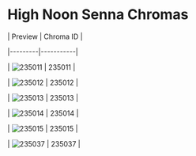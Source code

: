 # High Noon Senna Chromas


| Preview | Chroma ID |

|---------|-----------|

| ![235011](https://raw.communitydragon.org/latest/plugins/rcp-be-lol-game-data/global/default/v1/champion-chroma-images/235/235011.png) | 235011 |

| ![235012](https://raw.communitydragon.org/latest/plugins/rcp-be-lol-game-data/global/default/v1/champion-chroma-images/235/235012.png) | 235012 |

| ![235013](https://raw.communitydragon.org/latest/plugins/rcp-be-lol-game-data/global/default/v1/champion-chroma-images/235/235013.png) | 235013 |

| ![235014](https://raw.communitydragon.org/latest/plugins/rcp-be-lol-game-data/global/default/v1/champion-chroma-images/235/235014.png) | 235014 |

| ![235015](https://raw.communitydragon.org/latest/plugins/rcp-be-lol-game-data/global/default/v1/champion-chroma-images/235/235015.png) | 235015 |

| ![235037](https://raw.communitydragon.org/latest/plugins/rcp-be-lol-game-data/global/default/v1/champion-chroma-images/235/235037.png) | 235037 |